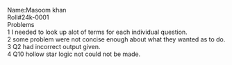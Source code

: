 Name:Masoom khan <br>
Roll#24k-0001 <br>
Problems <br>
1 I needed to look up alot of terms for each individual question. <br>
2 some problem were not concise enough about what they wanted as to do.<br>
3 Q2 had incorrect output given. <br>
4 Q10 hollow star logic not could not be made. 

